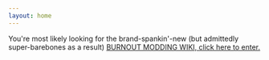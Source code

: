 ```yaml
---
layout: home
---
```


You're most likely looking for the brand-spankin'-new (but admittedly super-barebones as a result) [BURNOUT MODDING WIKI, click here to enter.](http://127.0.0.1:4000/wikis/burnoutmodding)